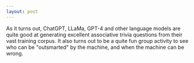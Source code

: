 ```yaml
---
layout: post
---
```


As it turns out, ChatGPT, LLaMa, GPT-4 and other language models are quite good at generating
excellent associative trivia questions from their vast training corpus. It also turns out to
be a quite fun group activity to see who can be "outsmarted" by the machine, and when the machine
can be wrong.
